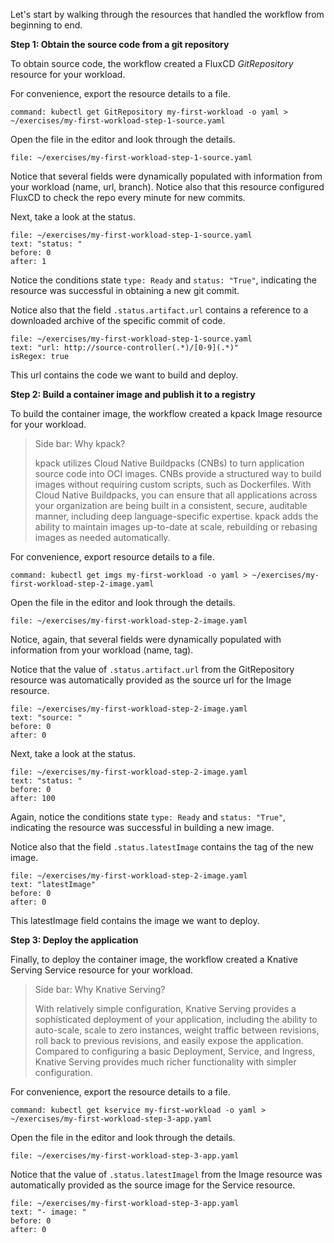 Let's start by walking through the resources that handled the workflow from beginning to end.

**Step 1: Obtain the source code from a git repository**

To obtain source code, the workflow created a FluxCD _GitRepository_ resource for your workload.

For convenience, export the resource details to a file.
```terminal:execute
command: kubectl get GitRepository my-first-workload -o yaml > ~/exercises/my-first-workload-step-1-source.yaml
```

Open the file in the editor and look through the details.
```editor:open-file
file: ~/exercises/my-first-workload-step-1-source.yaml
```
Notice that several fields were dynamically populated with information from your workload (name, url, branch).
Notice also that this resource configured FluxCD to check the repo every minute for new commits.

Next, take a look at the status.
```editor:select-matching-text
file: ~/exercises/my-first-workload-step-1-source.yaml
text: "status: "
before: 0
after: 1
```

Notice the conditions state `type: Ready` and `status: "True"`, indicating the resource was successful in obtaining a new git commit.

Notice also that the field `.status.artifact.url` contains a reference to a downloaded archive of the specific commit of code.
```editor:select-matching-text
file: ~/exercises/my-first-workload-step-1-source.yaml
text: "url: http://source-controller(.*)/[0-9](.*)"
isRegex: true
```

This url contains the code we want to build and deploy.

**Step 2: Build a container image and publish it to a registry**

To build the container image, the workflow created a kpack Image resource for your workload.

> Side bar: Why kpack?
>
> kpack utilizes Cloud Native Buildpacks (CNBs) to turn application source code into OCI images. CNBs provide a structured way to build images without requiring custom scripts, such as Dockerfiles. With Cloud Native Buildpacks, you can ensure that all applications across your organization are being built in a consistent, secure, auditable manner, including deep language-specific expertise. kpack adds the ability to maintain images up-to-date at scale, rebuilding or rebasing images as needed automatically.

For convenience, export resource details to a file.
```terminal:execute
command: kubectl get imgs my-first-workload -o yaml > ~/exercises/my-first-workload-step-2-image.yaml
```

Open the file in the editor and look through the details.
```editor:open-file
file: ~/exercises/my-first-workload-step-2-image.yaml
```

Notice, again, that several fields were dynamically populated with information from your workload (name, tag).

Notice that the value of `.status.artifact.url` from the GitRepository resource was automatically provided as the source url for the Image resource.
```editor:select-matching-text
file: ~/exercises/my-first-workload-step-2-image.yaml
text: "source: "
before: 0
after: 0
```

Next, take a look at the status.
```editor:select-matching-text
file: ~/exercises/my-first-workload-step-2-image.yaml
text: "status: "
before: 0
after: 100
```

Again, notice the conditions state `type: Ready` and `status: "True"`, indicating the resource was successful in building a new image.

Notice also that the field `.status.latestImage` contains the tag of the new image.
```editor:select-matching-text
file: ~/exercises/my-first-workload-step-2-image.yaml
text: "latestImage"
before: 0
after: 0
```

This latestImage field contains the image we want to deploy.

**Step 3: Deploy the application**

Finally, to deploy the container image, the workflow created a Knative Serving Service resource for your workload.

> Side bar: Why Knative Serving?
> 
> With relatively simple configuration, Knative Serving provides a sophisticated deployment of your application, including the ability to auto-scale, scale to zero instances, weight traffic between revisions, roll back to previous revisions, and easily expose the application.
Compared to configuring a basic Deployment, Service, and Ingress, Knative Serving provides much richer functionality with simpler configuration.

For convenience, export the resource details to a file.
```terminal:execute
command: kubectl get kservice my-first-workload -o yaml > ~/exercises/my-first-workload-step-3-app.yaml
```

Open the file in the editor and look through the details.
```editor:open-file
file: ~/exercises/my-first-workload-step-3-app.yaml
```

Notice that the value of `.status.latestImagel` from the Image resource was automatically provided as the source image for the Service resource.
```editor:select-matching-text
file: ~/exercises/my-first-workload-step-3-app.yaml
text: "- image: "
before: 0
after: 0
```
